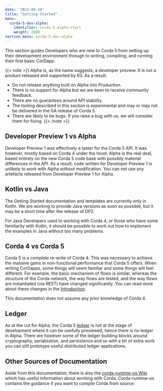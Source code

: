 ```yaml
---
date: '2022-09-19'
title: "Getting Started"
menu:
  corda-5-dev-alpha:
    identifier: corda-5-alpha-start
    weight: 2000
section_menu: corda-5-dev-alpha
---
```

This section guides Developers who are new to Corda 5 from setting up their development environment through to writing, compiling, and running their first basic CorDapp.

{{< note >}}
Alpha is, as the name suggests, a developer preview. It is not a product released and supported by R3. As a result:
* Do not release anything built on Alpha into Production.
* There is no support for Alpha but we are keen to receive community feedback.
* There are no guarantees around API stability.
* The tooling described in this section is experimental and may or may not be delivered in the GA release of Corda 5.
* There are likely to be bugs. If you raise a bug with us, we will consider them for fixing.
{{< /note >}}

## Developer Preview 1 vs Alpha

Developer Preview 1 was effectively a taster for the Corda 5 API. It was however, mostly based on Corda 4 under the hood. Alpha is the real deal, based entirely on the new Corda 5 code base with possibly material differences in the API. As a result, code written for Developer Preview 1 is unlikely to work with Alpha without modification. You can not use any artefacts released from Developer Preview 1 for Alpha.  

## Kotlin vs Java

The Getting Started documentation and templates are currently only in Kotlin. We are working to provide Java versions as soon as possible, but it may be a short time after the release of DP2.

For Java Developers used to working with Corda 4, or those who have some familiarity with Kotlin, it should be possible to work out how to implement the examples in Java without too many problems.

## Corda 4 vs Corda 5

Corda 5 is a complete re-write of Corda 4. This was necessary to achieve the massive gains in non-functional performance that Corda 5 offers. When writing CorDapps, some things will seem familiar and some things will feel different. For example, the basic mechanism of flows is similar, whereas the structure of the Corda network, the way flows are tested, and the way flows are instantiated (via REST) have changed significantly. You can read more about these changes in the [Introduction](../introduction/introduction.html).

This documentation does not assume any prior knowledge of Corda 4.

## Ledger

As at the cut for Alpha, the Corda 5 [ledger](../introduction/key-concepts.html#ledger-layer) is not at the stage of development where it can be usefully previewed, hence there is no ledger in Alpha.
There are however some of the ledger building blocks around cryptography, serialization, and persistence and so with a bit of extra work you can still prototype useful distributed ledger applications.

## Other Sources of Documentation

Aside from this documentation, there is also the [corda-runtime-os Wiki](https://github.com/corda/corda-runtime-os/wiki) which has useful information about working with Corda.
Corda-runtime-os contains the guidance if you want to compile Corda from source.
